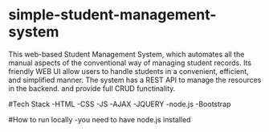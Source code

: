 # simple-student-management-system

This web-based Student Management System, which automates all the manual aspects of the conventional way of 
managing student records. Its friendly WEB UI allow users to handle
students in a convenient, efficient, and simplified manner. The system
has a REST API to manage the resources in the backend. and provide full CRUD functinality.


#Tech Stack
-HTML
-CSS
-JS
-AJAX
-JQUERY
-node.js
-Bootstrap

#How to run locally
-you need to have node.js installed
